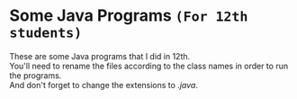 # Some Java Programs `(For 12th students)`
These are some Java programs that I did in 12th.  
You'll need to rename the files according to the class names in order to run the programs.  
And don't forget to change the extensions to *.java*.  
